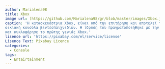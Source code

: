 ```yaml
---
author: Marialena98
title: Xbox
image url: (https://github.com/Marialena98/gr/blob/master/images/Xbox.jpg)
caption: 'Η κατασκευάστρια Xbox, είναι υπό την επιτήρηση και αποτελεί τμήμα της Microsoft και κατασκευάζει, αναπτύσσει και παράγει την δική της
οικιακή κονσόλα βιντεοπαιχνιδιών. Η ίδρυση του πραγματοποιήθηκε με την κυκλοφορία της πρώτης της προσπάθειας, τον Νοέμβριο του 2001 όταν
και κυκλοφόρησε το πρώτης γενιάς Xbox.'
lisence url: 'https://pixabay.com/el/service/license'
Lisence Text: Pixabay Licence
categories:
  - Console
tags:
  - Entairtainment
---
```

